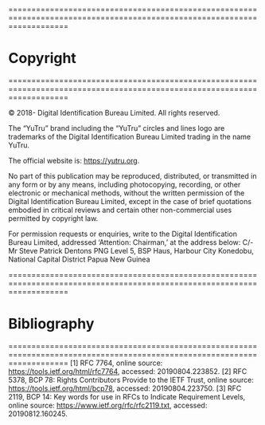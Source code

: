 =========================================================================================================================
# Copyright
=========================================================================================================================

© 2018- Digital Identification Bureau Limited.  All rights reserved.

The “YuTru” brand including the “YuTru” circles and lines logo are trademarks of the Digital Identification Bureau Limited trading in the name YuTru. 

The official website is: https://yutru.org.

No part of this publication may be reproduced, distributed, or transmitted in any form or by any means, including photocopying, recording, or other electronic or mechanical methods, without the written permission of the Digital Identification Bureau Limited, except in the case of brief quotations embodied in critical reviews and certain other non-commercial uses permitted by copyright law.

For permission requests or enquiries, write to the Digital Identification Bureau Limited, addressed ‘Attention: Chairman,’ at the address below:
C/- Mr Steve Patrick
Dentons PNG
Level 5, BSP Haus, Harbour City
Konedobu, National Capital District
Papua New Guinea

=========================================================================================================================
# Bibliography
=========================================================================================================================
[1] RFC 7764, online source: https://tools.ietf.org/html/rfc7764, accessed: 20190804.223852.
[2] RFC 5378, BCP 78: Rights Contributors Provide to the IETF Trust, online source: https://tools.ietf.org/html/bcp78, accessed: 20190804.223750.
[3] RFC 2119, BCP 14: Key words for use in RFCs to Indicate Requirement Levels, online source: https://www.ietf.org/rfc/rfc2119.txt, accessed: 20190812.160245.

